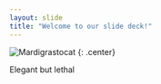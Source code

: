 ```yaml
---
layout: slide
title: "Welcome to our slide deck!"
---
```


![Mardigrastocat](https://octodex.github.com/images/Kimonotocat.png)
{: .center}


Elegant but lethal
